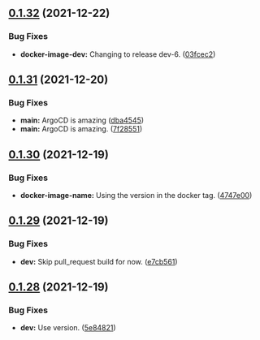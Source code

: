 ## [0.1.32](https://github.com/polinchw/hello-github-webhook/compare/v0.1.31...v0.1.32) (2021-12-22)


### Bug Fixes

* **docker-image-dev:** Changing to release dev-6. ([03fcec2](https://github.com/polinchw/hello-github-webhook/commit/03fcec2916b4b2e67b17e3867e05aafb8d9b2a77))



## [0.1.31](https://github.com/polinchw/hello-github-webhook/compare/v0.1.30...v0.1.31) (2021-12-20)


### Bug Fixes

* **main:** ArgoCD is amazing ([dba4545](https://github.com/polinchw/hello-github-webhook/commit/dba4545138fe33a12190b238f2c69f914e5d204a))
* **main:** ArgoCD is amazing. ([7f28551](https://github.com/polinchw/hello-github-webhook/commit/7f28551438c67c0870cf01f8d98fb8c5a4cca6e0))



## [0.1.30](https://github.com/polinchw/hello-github-webhook/compare/v0.1.29...v0.1.30) (2021-12-19)


### Bug Fixes

* **docker-image-name:** Using the version in the docker tag. ([4747e00](https://github.com/polinchw/hello-github-webhook/commit/4747e007c3be4274b396d98da45ba6d98aa1b767))



## [0.1.29](https://github.com/polinchw/hello-github-webhook/compare/v0.1.28...v0.1.29) (2021-12-19)


### Bug Fixes

* **dev:** Skip pull_request build for now. ([e7cb561](https://github.com/polinchw/hello-github-webhook/commit/e7cb561a5ffc9f386dc8d7bcbd15f891ba5e9919))



## [0.1.28](https://github.com/polinchw/hello-github-webhook/compare/v0.1.27...v0.1.28) (2021-12-19)


### Bug Fixes

* **dev:** Use version. ([5e84821](https://github.com/polinchw/hello-github-webhook/commit/5e84821e35ec7e26e933aef68f091b3b379828d7))



